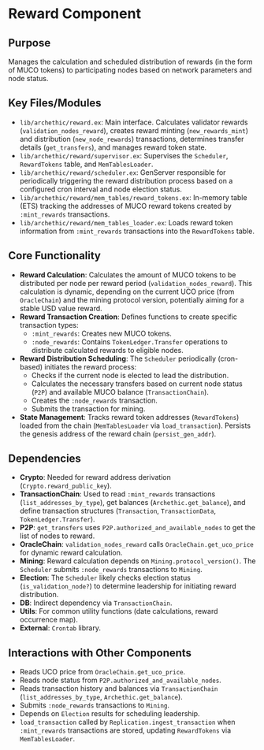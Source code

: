# Reward Component

## Purpose

Manages the calculation and scheduled distribution of rewards (in the form of MUCO tokens) to participating nodes based on network parameters and node status.

## Key Files/Modules

*   `lib/archethic/reward.ex`: Main interface. Calculates validator rewards (`validation_nodes_reward`), creates reward minting (`new_rewards_mint`) and distribution (`new_node_rewards`) transactions, determines transfer details (`get_transfers`), and manages reward token state.
*   `lib/archethic/reward/supervisor.ex`: Supervises the `Scheduler`, `RewardTokens` table, and `MemTablesLoader`.
*   `lib/archethic/reward/scheduler.ex`: GenServer responsible for periodically triggering the reward distribution process based on a configured cron interval and node election status.
*   `lib/archethic/reward/mem_tables/reward_tokens.ex`: In-memory table (ETS) tracking the addresses of MUCO reward tokens created by `:mint_rewards` transactions.
*   `lib/archethic/reward/mem_tables_loader.ex`: Loads reward token information from `:mint_rewards` transactions into the `RewardTokens` table.

## Core Functionality

*   **Reward Calculation**: Calculates the amount of MUCO tokens to be distributed per node per reward period (`validation_nodes_reward`). This calculation is dynamic, depending on the current UCO price (from `OracleChain`) and the mining protocol version, potentially aiming for a stable USD value reward.
*   **Reward Transaction Creation**: Defines functions to create specific transaction types:
    *   `:mint_rewards`: Creates new MUCO tokens.
    *   `:node_rewards`: Contains `TokenLedger.Transfer` operations to distribute calculated rewards to eligible nodes.
*   **Reward Distribution Scheduling**: The `Scheduler` periodically (cron-based) initiates the reward process:
    *   Checks if the current node is elected to lead the distribution.
    *   Calculates the necessary transfers based on current node status (`P2P`) and available MUCO balance (`TransactionChain`).
    *   Creates the `:node_rewards` transaction.
    *   Submits the transaction for mining.
*   **State Management**: Tracks reward token addresses (`RewardTokens`) loaded from the chain (`MemTablesLoader` via `load_transaction`). Persists the genesis address of the reward chain (`persist_gen_addr`).

## Dependencies

*   **Crypto**: Needed for reward address derivation (`Crypto.reward_public_key`).
*   **TransactionChain**: Used to read `:mint_rewards` transactions (`list_addresses_by_type`), get balances (`Archethic.get_balance`), and define transaction structures (`Transaction`, `TransactionData`, `TokenLedger.Transfer`).
*   **P2P**: `get_transfers` uses `P2P.authorized_and_available_nodes` to get the list of nodes to reward.
*   **OracleChain**: `validation_nodes_reward` calls `OracleChain.get_uco_price` for dynamic reward calculation.
*   **Mining**: Reward calculation depends on `Mining.protocol_version()`. The `Scheduler` submits `:node_rewards` transactions to `Mining`.
*   **Election**: The `Scheduler` likely checks election status (`is_validation_node?`) to determine leadership for initiating reward distribution.
*   **DB**: Indirect dependency via `TransactionChain`.
*   **Utils**: For common utility functions (date calculations, reward occurrence map).
*   **External**: `Crontab` library.

## Interactions with Other Components

*   Reads UCO price from `OracleChain.get_uco_price`.
*   Reads node status from `P2P.authorized_and_available_nodes`.
*   Reads transaction history and balances via `TransactionChain` (`list_addresses_by_type`, `Archethic.get_balance`).
*   Submits `:node_rewards` transactions to `Mining`.
*   Depends on `Election` results for scheduling leadership.
*   `load_transaction` called by `Replication.ingest_transaction` when `:mint_rewards` transactions are stored, updating `RewardTokens` via `MemTablesLoader`. 